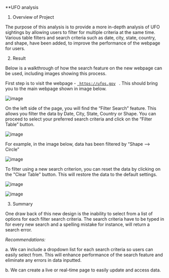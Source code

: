 **UFO analysis

1.	Overview of Project 

The purpose of this analysis is to provide a more in-depth analysis of UFO sightings by allowing users to filter for multiple criteria at the same time. Various table filters and search criteria such as date, city, state, country, and shape, have been added, to improve the performance of the webpage for users.


2.	Result

Below is a walkthrough of how the search feature on the new webpage can be used, including images showing this process.

First step is to visit the webpage - <a href = "https://hurpey.github.io."> <code> https://ufos.gov </code>  </a>  . This should bring you to the main webpage shown in image below.


![image](https://user-images.githubusercontent.com/79670933/118426098-8eae3d80-b698-11eb-94ce-adca5c39717c.png)


On the left side of the page, you will find the “Filter Search” feature. This allows you filter the data by Date, City, State, Country or Shape. You can proceed to select your preferred search criteria and click on the “Filter Table” button. 


![image](https://user-images.githubusercontent.com/79670933/118426106-940b8800-b698-11eb-8945-348b3daa61ab.png)


For example, in the image below, data has been filtered by “Shape –> Circle”


![image](https://user-images.githubusercontent.com/79670933/118426124-a1287700-b698-11eb-99a1-79fd7f40b032.png)


To filter using a new search criterion, you can reset the data by clicking on the "Clear Table" button. This will restore the data to the default settings.

 
![image](https://user-images.githubusercontent.com/79670933/118426165-b7363780-b698-11eb-8b44-0344bbb2c662.png)

![image](https://user-images.githubusercontent.com/79670933/118426179-bd2c1880-b698-11eb-9db9-8f00be334ffc.png)


3.	Summary

One draw back of this new design is the inability to select from a list of options for each filter search criteria. The search criteria have to be typed in for every new search and a spelling mistake for instance, will return a search error.

_Recommendations:_

a.	We can include a dropdown list for each search criteria so users can easily select from. This will enhance performance of the search feature and eliminate any errors in data inputted.

b.	We can create a live or real-time page to easily update and access data.  

